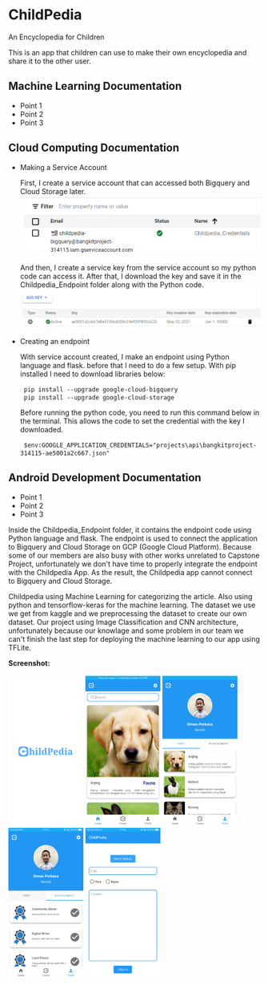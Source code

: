 # ChildPedia
An Encyclopedia for Children

This is an app that children can use to make their own encyclopedia and share it to the other user.


## Machine Learning Documentation
* Point 1
* Point 2
* Point 3

## Cloud Computing Documentation
* Making a Service Account
  
  First, I create a service account that can accessed both Bigquery and Cloud Storage later.
  <img src="https://github.com/rmunechika/ChildPedia/blob/master/screenshot/service account.png">
  
  And then, I create a service key from the service account so my python code can access it. After that, I download the key and save it in
  the Childpedia_Endpoint folder along with the Python code.
  <img src="https://github.com/rmunechika/ChildPedia/blob/master/screenshot/key.png">
  
* Creating an endpoint
  
  With service account created, I make an endpoint using Python language and flask. 
  before that I need to do a few setup. With pip installed I need to download libraries below:
  
  ```
   pip install --upgrade google-cloud-bigquery
   pip install --upgrade google-cloud-storage
  ```
  
  Before running the python code, you need to run this command below in the terminal. This allows the code
  to set the credential with the key I downloaded.
  
   ```
    $env:GOOGLE_APPLICATION_CREDENTIALS="projects\api\bangkitproject-314115-ae5001a2c667.json"
  ```

## Android Development Documentation
* Point 1
* Point 2
* Point 3

Inside the Childpedia_Endpoint folder, it contains the endpoint code using Python language and flask. The endpoint is used to connect the application to Bigquery and Cloud Storage on GCP (Google Cloud Platform). Because some of our members are also busy with other works unrelated to Capstone Project, unfortunately we don't have time to properly integrate the endpoint with the Childpedia App. As the result, the Childpedia app cannot connect to Bigquery and Cloud Storage. 

Childpedia using Machine Learning for categorizing the article. Also using python and tensorflow-keras for the machine learning. The dataset we use we get from kaggle and we preprocessing the dataset to create our own dataset. Our project using Image Classification and CNN architecture, unfortunately because our knowlage and some problem in our team we can't finish the last step for deploying the machine learning to our app using TFLite.

**Screenshot:**<br><br>
<img width="150" src="https://github.com/rmunechika/ChildPedia/blob/master/screenshot/Screenshot_2021-06-03-07-51-53-48.png">
<img width="150" src="https://github.com/rmunechika/ChildPedia/blob/master/screenshot/Screenshot_2021-06-03-07-51-57-80.png">
<img width="150" src="https://github.com/rmunechika/ChildPedia/blob/master/screenshot/Screenshot_2021-06-03-07-52-02-60.png">
<img width="150" src="https://github.com/rmunechika/ChildPedia/blob/master/screenshot/Screenshot_2021-06-03-07-52-07-67.png">
<img width="150" src="https://github.com/rmunechika/ChildPedia/blob/master/screenshot/Screenshot_2021-06-03-07-52-12-39.png">
